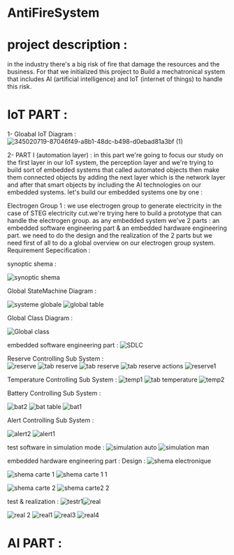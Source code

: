 # AntiFireSystem

# project description : 
in the industry there's a big risk of fire that damage the resources and the business. For that we initialized this project to Build a mechatronical system that includes AI (artificial intelligence) and IoT (internet of things) to handle this risk.

# IoT PART : 
  
1- Gloabal IoT Diagram :
![345020719-87046f49-a8b1-48dc-b498-d0ebad81a3bf (1)](https://github.com/ssemsOfficial/antiFireSystem/assets/84194047/1906c803-8594-412b-9a9b-a43e236dea0c)


2- PART I  (automation layer) : 
      in this part we're going to focus our study on the first layer in our IoT system, the perception layer and we're trying to build sort of embedded systems that called automated objects then make them connected objects by adding the next layer which is the network layer and after that smart objects by including the AI technologies on our embedded systems.
let's build our embedded systems one by one :

  Electrogen Group 1 :
        we use electrogen group to generate electricity in the case of STEG electricity cut.we're trying here to build a prototype that can handle the electrogen group.
        as any embedded system we've 2 parts : an embedded software engineering part & an embedded hardware engineering part. we need to do the design and the realization of the 2 parts
        but we need first of all to do a global overview on our electrogen group system.
  Requirement Sepecification :  
  
  
  synoptic shema :
  
  ![synoptic shema](https://github.com/ssemsOfficial/antiFireSystem/assets/84194047/0330c5d2-33b2-48bc-9994-64241e9d7929)

  Global StateMachine Diagram :
  
  ![systeme globale](https://github.com/ssemsOfficial/antiFireSystem/assets/84194047/d2cdd066-ffa9-4c2e-8ba2-a3ea30d6fed1)
  ![global table](https://github.com/ssemsOfficial/antiFireSystem/assets/84194047/22e9f2f3-be67-4d3e-9297-5c0c7cdd96a4)

  Global Class Diagram : 
  
  ![Global class](https://github.com/ssemsOfficial/antiFireSystem/assets/84194047/1ffcebb3-576b-48e6-bbf1-b80bfedd363a)

  embedded software engineering part : 
  ![SDLC](https://github.com/ssemsOfficial/antiFireSystem/assets/84194047/721f674c-7192-4740-8181-05db8b63a32a)
          
  Reserve Controlling Sub System :                      
  ![reserve](https://github.com/ssemsOfficial/antiFireSystem/assets/84194047/3b538ab0-4ebb-4df6-a386-efddc77e864c)
  ![tab reserve](https://github.com/ssemsOfficial/antiFireSystem/assets/84194047/f4c9d30c-5304-449c-9e38-5341262926f1)
  ![tab reserve](https://github.com/ssemsOfficial/antiFireSystem/assets/84194047/eb3abf96-05cc-45ad-b30a-ec457a880673)
  ![tab reserve actions](https://github.com/ssemsOfficial/antiFireSystem/assets/84194047/94c5362c-bbb7-446d-a8f1-4077c0528133)
  ![reserve1](https://github.com/ssemsOfficial/antiFireSystem/assets/84194047/fc2c8510-396d-42c4-ad0a-66380f64b202)

  Temperature Controlling Sub System : 
  ![temp1](https://github.com/ssemsOfficial/antiFireSystem/assets/84194047/a252c739-86f8-4fe4-b711-219224fb4766)
  ![tab temperature ](https://github.com/ssemsOfficial/antiFireSystem/assets/84194047/e93f9551-6df9-4aeb-9ee5-2772bcc48c93)
  ![temp2](https://github.com/ssemsOfficial/antiFireSystem/assets/84194047/b817a5da-fb49-44c1-bde0-3b82b0814911)

  Battery Controlling Sub System :
  
  ![bat2](https://github.com/ssemsOfficial/antiFireSystem/assets/84194047/54136746-80ee-4c1d-8667-e15eb7aabe40)
  ![bat table](https://github.com/ssemsOfficial/antiFireSystem/assets/84194047/4b14c481-0db2-4eca-a576-97d50d1b3ba9)
  ![bat1](https://github.com/ssemsOfficial/antiFireSystem/assets/84194047/f3d59104-9c84-44f0-82f0-6fc64fbb69e6)

  Alert Controlling Sub System : 
  
  ![alert2](https://github.com/ssemsOfficial/antiFireSystem/assets/84194047/9f4ac238-794b-4adc-873e-9adc8e56f1b6)
  ![alert1](https://github.com/ssemsOfficial/antiFireSystem/assets/84194047/10d98eaf-a12c-471f-9248-2b29f4de0060)

test software in simulation mode :
![simulation auto](https://github.com/ssemsOfficial/antiFireSystem/assets/84194047/ee0e6527-2b05-4bdf-8251-8d4bd49769a7)
![simulation man](https://github.com/ssemsOfficial/antiFireSystem/assets/84194047/6d80b79e-72b4-4896-9846-45b6dad3740a)


embedded hardware engineering part :
Design :
![shema electronique](https://github.com/ssemsOfficial/antiFireSystem/assets/84194047/2716a623-25e0-45fb-873a-e197bc52c1e6)


![shema carte 1](https://github.com/ssemsOfficial/antiFireSystem/assets/84194047/085967f6-de51-454f-b758-a1e6b3ded99a)
![shema carte 1 1](https://github.com/ssemsOfficial/antiFireSystem/assets/84194047/335c14ce-4c03-4064-8a38-0409b2140b13)

![shema carte 2](https://github.com/ssemsOfficial/antiFireSystem/assets/84194047/b39b10f5-b6fd-40df-8d83-145f5c5841ac)
![shema carte2 2](https://github.com/ssemsOfficial/antiFireSystem/assets/84194047/3865e305-a57c-4caa-8f5b-5b81c557b84c)

test & realization : 
![testr1](https://github.com/ssemsOfficial/antiFireSystem/assets/84194047/0354910c-ae32-41c4-b845-cd5ba7240ed8)![real](https://github.com/ssemsOfficial/antiFireSystem/assets/84194047/647e5ddf-6e14-479d-aae0-edee19d93005)

![real 2](https://github.com/ssemsOfficial/antiFireSystem/assets/84194047/6730a7c0-ecee-4b0e-ad5d-a69d7ff30bcf)
![real1](https://github.com/ssemsOfficial/antiFireSystem/assets/84194047/2bf53857-32c0-411b-be9d-86db4fe4c3a2)
![real3](https://github.com/ssemsOfficial/antiFireSystem/assets/84194047/af9f5a8b-b67a-47e6-9f6b-98d642b27da5)
![real4](https://github.com/ssemsOfficial/antiFireSystem/assets/84194047/39174fc7-4d0d-49cc-9276-cda2e0e8b29b)

# AI PART :

